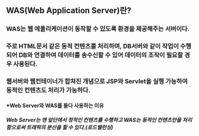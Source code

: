 ## WAS(Web Application Server)란?
### WAS는 웹 에플리케이션이 동작할 수 있도록 환경을 제공해주는 서버이다.
### 주로 HTML문서 같은 동적 컨텐츠를 처리하며, DB서버와 같이 작업이 수행되어 DB와 연결하여 데이터를 송수신할 수 있어 데이터의 조작이 필요할 경우 사용된다.
### 웹서버와 웹컨테이너가 합쳐진 개념으로 JSP와 Servlet을 실행 가능하여 동적인 컨텐츠도 처리가 가능하다.



#### *Web Server와 WAS를 둘다 사용하는 이유
##### Web Server는 맨 앞단에서 정적인 컨텐츠를 수행하고 WAS는 동적인 컨텐츠만을 처리함으로써 트래픽의 분산을 할 수 있다.(로드밸런싱)
